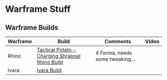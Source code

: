 # Warframe Stuff

## Warframe Builds

| Warframe | Build | Comments | Video |
|---|---|---|---|
| Rhino | [Tactical Potato - Charging Shrapnel Rhino Build](http://warframe-builder.com/Warframes/Builder/Rhino/t_30_4200433030_2-4-10-5-6-5-6-2-5-8-8-5-12-1-10-19-0-10-384-3-3-472-7-3-481-5-10-615-9-5_19-7-12-8-6-11-384-9-2-6-481-7-5-5-472-9-8-14-615-9_0/en/1-0-16/147761/0) | 4 Forma, needs some tweaking... | [](https://www.youtube.com/watch?v=chwUisO9L-4) |
| Ivara | [Ivara Build](http://warframe-builder.com/Warframes/Builder/Ivara/t_30_4332000330_5-7-5-6-5-5-8-8-5-49-0-10-55-1-5-58-6-5-411-3-10-481-2-10-612-9-5-745-4-3_49-8-55-6-481-7-411-8-745-9-6-11-58-9-5-5-8-14-612-9_0/en/1-0-42/144262/0) | | |

